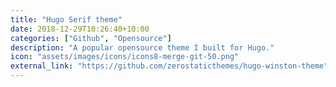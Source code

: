 ```yaml
---
title: "Hugo Serif theme"
date: 2018-12-29T10:26:40+10:00
categories: ["Github", "Opensource"]
description: "A popular opensource theme I built for Hugo."
icon: "assets/images/icons/icons8-merge-git-50.png"
external_link: "https://github.com/zerostaticthemes/hugo-winston-theme"
---
```

